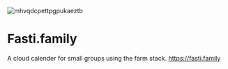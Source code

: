 ![mhvqdcpettpgpukaeztb](https://github.com/user-attachments/assets/ebbee3c2-ba07-4772-bd95-162da8a56ae4)

# Fasti.family
A cloud calender for small groups using the farm stack.
[https://fasti.family ](https://fasti.family/)
